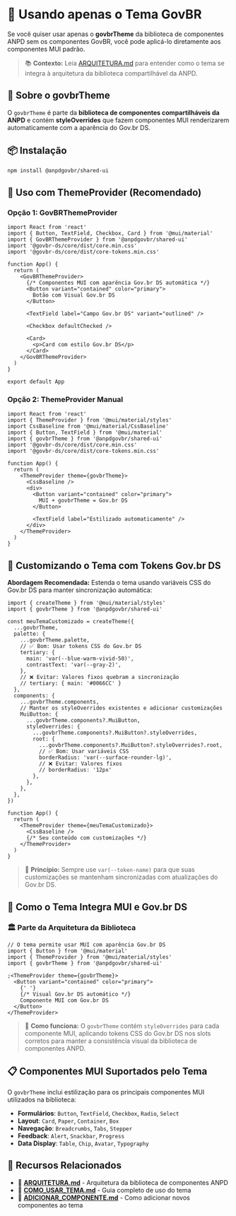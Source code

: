 # 🎨 Usando apenas o Tema GovBR

Se você quiser usar apenas o **govbrTheme** da biblioteca de componentes ANPD sem os componentes GovBR, você pode aplicá-lo diretamente aos componentes MUI padrão.

> 📚 **Contexto:** Leia [ARQUITETURA.md](../ARQUITETURA.md) para entender como o tema se integra à arquitetura da biblioteca compartilhável da ANPD.

## 🎯 Sobre o govbrTheme

O `govbrTheme` é parte da **biblioteca de componentes compartilháveis da ANPD** e contém **styleOverrides** que fazem componentes MUI renderizarem automaticamente com a aparência do Gov.br DS.

## 📦 Instalação

```bash
npm install @anpdgovbr/shared-ui
```

## 🚀 Uso com ThemeProvider (Recomendado)

### Opção 1: GovBRThemeProvider

```tsx
import React from 'react'
import { Button, TextField, Checkbox, Card } from '@mui/material'
import { GovBRThemeProvider } from '@anpdgovbr/shared-ui'
import '@govbr-ds/core/dist/core.min.css'
import '@govbr-ds/core/dist/core-tokens.min.css'

function App() {
  return (
    <GovBRThemeProvider>
      {/* Componentes MUI com aparência Gov.br DS automática */}
      <Button variant="contained" color="primary">
        Botão com Visual Gov.br DS
      </Button>

      <TextField label="Campo Gov.br DS" variant="outlined" />

      <Checkbox defaultChecked />

      <Card>
        <p>Card com estilo Gov.br DS</p>
      </Card>
    </GovBRThemeProvider>
  )
}

export default App
```

### Opção 2: ThemeProvider Manual

```tsx
import React from 'react'
import { ThemeProvider } from '@mui/material/styles'
import CssBaseline from '@mui/material/CssBaseline'
import { Button, TextField } from '@mui/material'
import { govbrTheme } from '@anpdgovbr/shared-ui'
import '@govbr-ds/core/dist/core.min.css'
import '@govbr-ds/core/dist/core-tokens.min.css'

function App() {
  return (
    <ThemeProvider theme={govbrTheme}>
      <CssBaseline />
      <div>
        <Button variant="contained" color="primary">
          MUI + govbrTheme = Gov.br DS
        </Button>

        <TextField label="Estilizado automaticamente" />
      </div>
    </ThemeProvider>
  )
}
```

## 🔧 Customizando o Tema com Tokens Gov.br DS

**Abordagem Recomendada:** Estenda o tema usando variáveis CSS do Gov.br DS para manter sincronização automática:

```tsx
import { createTheme } from '@mui/material/styles'
import { govbrTheme } from '@anpdgovbr/shared-ui'

const meuTemaCustomizado = createTheme({
  ...govbrTheme,
  palette: {
    ...govbrTheme.palette,
    // ✅ Bom: Usar tokens CSS do Gov.br DS
    tertiary: {
      main: 'var(--blue-warm-vivid-50)',
      contrastText: 'var(--gray-2)',
    },
    // ❌ Evitar: Valores fixos quebram a sincronização
    // tertiary: { main: '#0066CC' }
  },
  components: {
    ...govbrTheme.components,
    // Manter os styleOverrides existentes e adicionar customizações
    MuiButton: {
      ...govbrTheme.components?.MuiButton,
      styleOverrides: {
        ...govbrTheme.components?.MuiButton?.styleOverrides,
        root: {
          ...govbrTheme.components?.MuiButton?.styleOverrides?.root,
          // ✅ Bom: Usar variáveis CSS
          borderRadius: 'var(--surface-rounder-lg)',
          // ❌ Evitar: Valores fixos
          // borderRadius: '12px'
        },
      },
    },
  },
})

function App() {
  return (
    <ThemeProvider theme={meuTemaCustomizado}>
      <CssBaseline />
      {/* Seu conteúdo com customizações */}
    </ThemeProvider>
  )
}
```

> 🎯 **Princípio:** Sempre use `var(--token-name)` para que suas customizações se mantenham sincronizadas com atualizações do Gov.br DS.

## 🎨 Como o Tema Integra MUI e Gov.br DS

### 🏛️ Parte da Arquitetura da Biblioteca

```tsx
// O tema permite usar MUI com aparência Gov.br DS
import { Button } from '@mui/material'
import { ThemeProvider } from '@mui/material/styles'
import { govbrTheme } from '@anpdgovbr/shared-ui'

;<ThemeProvider theme={govbrTheme}>
  <Button variant="contained" color="primary">
    {' '}
    {/* Visual Gov.br DS automático */}
    Componente MUI com Gov.br DS
  </Button>
</ThemeProvider>
```

> 🔧 **Como funciona:** O `govbrTheme` contém `styleOverrides` para cada componente MUI, aplicando tokens CSS do Gov.br DS nos slots corretos para manter a consistência visual da biblioteca de componentes ANPD.

## 📋 Componentes MUI Suportados pelo Tema

O `govbrTheme` inclui estilização para os principais componentes MUI utilizados na biblioteca:

- **Formulários**: `Button`, `TextField`, `Checkbox`, `Radio`, `Select`
- **Layout**: `Card`, `Paper`, `Container`, `Box`
- **Navegação**: `Breadcrumbs`, `Tabs`, `Stepper`
- **Feedback**: `Alert`, `Snackbar`, `Progress`
- **Data Display**: `Table`, `Chip`, `Avatar`, `Typography`

## 🔗 Recursos Relacionados

- 📖 **[ARQUITETURA.md](../ARQUITETURA.md)** - Arquitetura da biblioteca de componentes ANPD
- 🎨 **[COMO_USAR_TEMA.md](./COMO_USAR_TEMA.md)** - Guia completo de uso do tema
- 📝 **[ADICIONAR_COMPONENTE.md](./ADICIONAR_COMPONENTE.md)** - Como adicionar novos componentes ao tema
